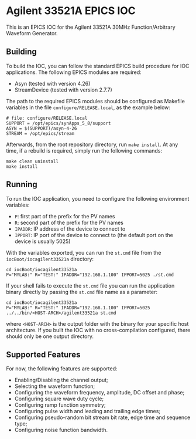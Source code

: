 Agilent 33521A EPICS IOC
========================

This is an EPICS IOC for the Agilent 33521A 30MHz Function/Arbitrary Waveform
Generator.

## Building

To build the IOC, you can follow the standard EPICS build procedure for IOC
applications. The following EPICS modules are required:

- Asyn (tested with version 4.26)
- StreamDevice (tested with version 2.7.7)

The path to the required EPICS modules should be configured as Makefile
variables in the file `configure/RELEASE.local`, as the example below:

    # file: configure/RELEASE.local
    SUPPORT = /opt/epics/synApps_5_8/support
    ASYN = $(SUPPORT)/asyn-4-26
    STREAM = /opt/epics/stream

Afterwards, from the root repository directory, run `make install`. At any time,
if a rebuild is required, simply run the following commands:

    make clean uninstall
    make install

## Running

To run the IOC application, you need to configure the following environment
variables:

- `P`: first part of the prefix for the PV names
- `R`: second part of the prefix for the PV names
- `IPADDR`: IP address of the device to connect to
- `IPPORT`: IP port of the device to connect to (the default port on the device
  is usually 5025)

With the variables exported, you can run the `st.cmd` file from the
`iocBoot/iocagilent33521a` directory:

    cd iocBoot/iocagilent33521a
    P="MYLAB:" R="TEST:" IPADDR="192.168.1.100" IPPORT=5025 ./st.cmd

If your shell fails to execute the `st.cmd` file you can run the application
binary directly by passing the `st.cmd` file name as a parameter:

    cd iocBoot/iocagilent33521a
    P="MYLAB:" R="TEST:" IPADDR="192.168.1.100" IPPORT=5025 ../../bin/<HOST-ARCH>/agilent33521a st.cmd

where `<HOST-ARCH>` is the output folder with the binary for your specific host
architecture. If you built the IOC with no cross-compilation configured, there
should only be one output directory.

## Supported Features

For now, the following features are supported:

- Enabling/Disabling the channel output;
- Selecting the waveform function;
- Configuring the waveform frequency, amplitude, DC offset and phase;
- Configuring square wave duty cycle;
- Configuring ramp function symmetry;
- Configuring pulse width and leading and trailing edge times;
- Configuring pseudo-random bit stream bit rate, edge time and sequence type;
- Configuring noise function bandwidth.
